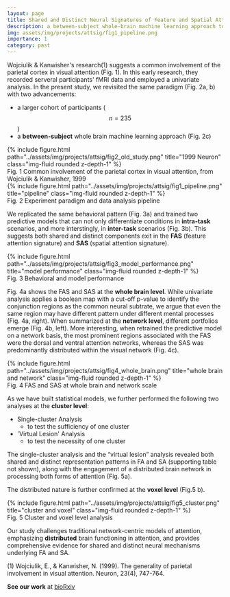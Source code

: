 ```yaml
---
layout: page
title: Shared and Distinct Neural Signatures of Feature and Spatial Attention
description: a between-subject whole-brain machine learning approach towards the predive model of the mind
img: assets/img/projects/attsig/fig1_pipeline.png
importance: 1
category: past
---
```


Wojciulik & Kanwisher's research(1) suggests a common involvement of the parietal cortex in visual attention (Fig. 1). In this early research, they recorded serveral participants' fMRI data and employed a univariate analysis. In the present study, we revisited the same paradigm (Fig. 2a, b) with two advancements:

- a larger cohort of participants ($$n=235$$)
- a **between-subject** whole brain machine learning approach (Fig. 2c)

<div class="row">
    <div class="col-sm mt-3 mt-md-0">
        {% include figure.html path="../assets/img/projects/attsig/fig2_old_study.png" title="1999 Neuron" class="img-fluid rounded z-depth-1" %}
    </div>
</div>
<div class="caption">
    Fig. 1 Common involvement of the parietal cortex in visual attention, from Wojciulik & Kanwisher, 1999
</div>

<div class="row">
    <div class="col-sm mt-3 mt-md-0">
        {% include figure.html path="../assets/img/projects/attsig/fig1_pipeline.png" title="pipeline" class="img-fluid rounded z-depth-1" %}
    </div>
</div>
<div class="caption">
    Fig. 2 Experiment paradigm and data analysis pipeline
</div>

We replicated the same behavioral pattern (Fig. 3a) and trained two predictive models that can not only differentiate conditions in **intra-task** scenarios, and more interstingly, in **inter-task** scenarios (Fig. 3b). This suggests both shared and distinct components exit in the **FAS** (feature attention signature) and **SAS** (spatial attention signature). 

<div class="row">
    <div class="col-sm mt-3 mt-md-0">
        {% include figure.html path="../assets/img/projects/attsig/fig3_model_performance.png" title="model performance" class="img-fluid rounded z-depth-1" %}
    </div>
</div>
<div class="caption">
    Fig. 3 Behavioral and model performance
</div>

Fig. 4a shows the FAS and SAS at the **whole brain level**. While univariate analysis applies a boolean map with a cut-off p-value to identify the conjunction regions as the common neural subtrate, we argue that even the same region may have different pattern under different mental processes (Fig. 4a, right). When summarized at the **network level**, different portfolios emerge (Fig. 4b, left). More interesting, when retrained the predictive model on a network basis, the most prominent regions associated with the FAS were the dorsal and ventral attention networks, whereas the SAS was predominantly distributed within the visual network (Fig. 4c). 

<div class="row">
    <div class="col-sm mt-3 mt-md-0">
        {% include figure.html path="../assets/img/projects/attsig/fig4_whole_brain.png" title="whole brain and network" class="img-fluid rounded z-depth-1" %}
    </div>
</div>
<div class="caption">
    Fig. 4 FAS and SAS at whole brain and network scale
</div>

As we have built statistical models, we further performed the following two analyses at the **cluster level**:

- Single-cluster Analysis
  - to test the sufficiency of one cluster
- 'Virtual Lesion' Analysis
  - to test the necessity of one cluster

The single-cluster analysis and the “virtual lesion” analysis revealed both shared and distinct representation patterns in FA and SA (supporting table not shown), along with the engagement of a distributed brain network in processing both forms of attention (Fig. 5a).

The distributed nature is further confirmed at the **voxel level** (Fig.5 b).

<div class="row">
    <div class="col-sm mt-3 mt-md-0">
        {% include figure.html path="../assets/img/projects/attsig/fig5_cluster.png" title="cluster and voxel" class="img-fluid rounded z-depth-1" %}
    </div>
</div>
<div class="caption">
    Fig. 5 Cluster and voxel level analysis
</div>

Our study challenges traditional network-centric models of attention, emphasizing **distributed** brain functioning in attention, and provides comprehensive evidence for shared and distinct neural mechanisms underlying FA and SA.

(1) Wojciulik, E., & Kanwisher, N. (1999). The generality of parietal involvement in visual attention. Neuron, 23(4), 747-764.

**See our work** at [bioRxiv](https://www.biorxiv.org/content/10.1101/2023.08.20.554014v1.abstract)